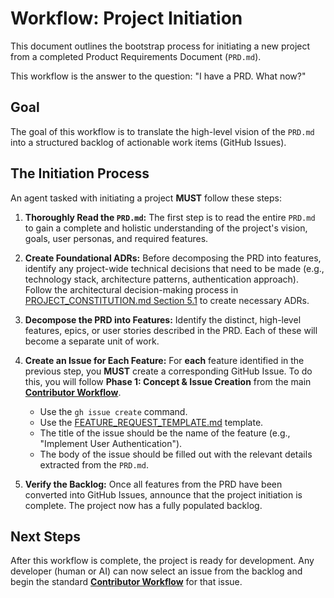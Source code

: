 # Workflow: Project Initiation

This document outlines the bootstrap process for initiating a new project from a completed Product Requirements Document (`PRD.md`).

This workflow is the answer to the question: "I have a PRD. What now?"

## Goal

The goal of this workflow is to translate the high-level vision of the `PRD.md` into a structured backlog of actionable work items (GitHub Issues).

## The Initiation Process

An agent tasked with initiating a project **MUST** follow these steps:

1.  **Thoroughly Read the `PRD.md`:** The first step is to read the entire `PRD.md` to gain a complete and holistic understanding of the project's vision, goals, user personas, and required features.

2.  **Create Foundational ADRs:** Before decomposing the PRD into features, identify any project-wide technical decisions that need to be made (e.g., technology stack, architecture patterns, authentication approach). Follow the architectural decision-making process in [PROJECT_CONSTITUTION.md Section 5.1](../PROJECT_CONSTITUTION.md#51-adr-creation-process) to create necessary ADRs.

3.  **Decompose the PRD into Features:** Identify the distinct, high-level features, epics, or user stories described in the PRD. Each of these will become a separate unit of work.

4.  **Create an Issue for Each Feature:** For **each** feature identified in the previous step, you **MUST** create a corresponding GitHub Issue. To do this, you will follow **Phase 1: Concept & Issue Creation** from the main [**Contributor Workflow**](../CONTRIBUTING.md#phase-1-concept--issue-creation).

    *   Use the `gh issue create` command.
    *   Use the [FEATURE_REQUEST_TEMPLATE.md](../templates/FEATURE_REQUEST_TEMPLATE.md) template.
    *   The title of the issue should be the name of the feature (e.g., "Implement User Authentication").
    *   The body of the issue should be filled out with the relevant details extracted from the `PRD.md`.

5.  **Verify the Backlog:** Once all features from the PRD have been converted into GitHub Issues, announce that the project initiation is complete. The project now has a fully populated backlog.

## Next Steps

After this workflow is complete, the project is ready for development. Any developer (human or AI) can now select an issue from the backlog and begin the standard [**Contributor Workflow**](../CONTRIBUTING.md) for that issue.
